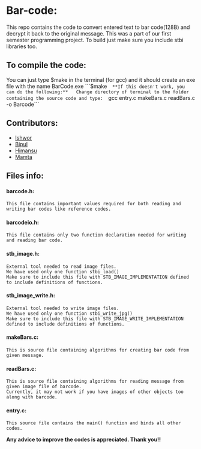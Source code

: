 # Bar-code:
This repo contains the code to convert entered text to bar code(128B) and decrypt it back to the original message. This was a part of our first semester programming project.
To build just make sure you include stbi libraries too.

## To compile the code:
You can just type $make in the terminal (for gcc) and it should create an exe file with the name BarCode.exe  
```$make```  
**If this doesn't work, you can do the following:**  
Change directory of terminal to the folder containing the source code and type:  
 ```gcc entry.c makeBars.c readBars.c -o Barcode```

## Contributors:
- [Ishwor](https://github.com/optimistic-ish)
- [Bipul](https://github.com/bipul018)
- [Himansu](https://github.com/itmaybehimm)
- [Mamta](https://github.com/Mamata-Maharjan)

## Files info:

#### barcode.h:
	This file contains important values required for both reading and writing bar codes like reference codes.

#### barcodeio.h:
	This file contains only two function declaration needed for writing and reading bar code.

#### stb_image.h:
	External tool needed to read image files.
	We have used only one function stbi_load()
	Make sure to include this file with STB_IMAGE_IMPLEMENTATION defined to include definitions of functions.

#### stb_image_write.h:
	External tool needed to write image files.
	We have used only one function stbi_write_jpg()
	Make sure to include this file with STB_IMAGE_WRITE_IMPLEMENTATION defined to include definitions of functions.

#### makeBars.c:
	This is source file containing algorithms for creating bar code from given message.

#### readBars.c:
	This is source file containing algorithms for reading message from given image file of barcode.
	Currently, it may not work if you have images of other objects too along with barcode.

#### entry.c:
	This source file contains the main() function and binds all other codes.

**Any advice to improve the codes is appreciated. Thank you!!**

